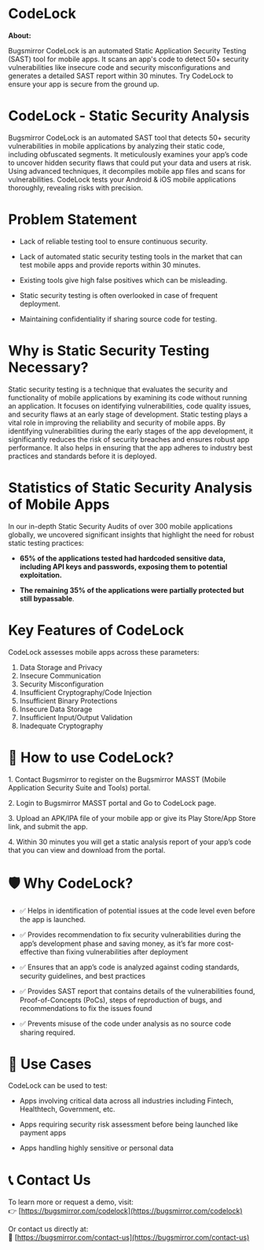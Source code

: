 # **CodeLock**

**About:** 

Bugsmirror CodeLock is an automated Static Application Security Testing (SAST) tool for mobile apps. It scans an app's code to detect 50+ security vulnerabilities like insecure code and security misconfigurations and generates a detailed SAST report within 30 minutes. Try CodeLock to ensure your app is secure from the ground up.

# **CodeLock \- Static Security Analysis**

Bugsmirror CodeLock is an automated SAST tool that detects 50+ security vulnerabilities in mobile applications by analyzing their static code, including obfuscated segments. It meticulously examines your app’s code to uncover hidden security flaws that could put your data and users at risk. Using advanced techniques, it decompiles mobile app files and scans for vulnerabilities. CodeLock tests your Android & iOS mobile applications thoroughly, revealing risks with precision.

# **Problem Statement**

* Lack of reliable testing tool to ensure continuous security.

* Lack of automated static security testing tools in the market that can test mobile apps and provide reports within 30 minutes.

* Existing tools give high false positives which can be misleading.

* Static security testing is often overlooked in case of frequent deployment.

* Maintaining confidentiality if sharing source code for testing.

# **Why is Static Security Testing Necessary?**

Static security testing is a technique that evaluates the security and functionality of mobile applications by examining its code without running an application. It focuses on identifying vulnerabilities, code quality issues, and security flaws at an early stage of development. Static testing plays a vital role in improving the reliability and security of mobile apps. By identifying vulnerabilities during the early stages of the app development, it significantly reduces the risk of security breaches and ensures robust app performance. It also helps in ensuring that the app adheres to industry best practices and standards before it is deployed.

# **Statistics of Static Security Analysis of Mobile Apps**

In our in-depth Static Security Audits of over 300 mobile applications globally, we uncovered significant insights that highlight the need for robust static testing practices:

* **65% of the applications tested had hardcoded sensitive data, including API keys and passwords, exposing them to potential exploitation.**

* **The remaining 35% of the applications were partially protected but still bypassable**.

# **Key Features of CodeLock**

CodeLock assesses mobile apps across these parameters:

1. Data Storage and Privacy  
2. Insecure Communication  
3. Security Misconfiguration  
4. Insufficient Cryptography/Code Injection  
5. Insufficient Binary Protections  
6. Insecure Data Storage  
7. Insufficient Input/Output Validation  
8. Inadequate Cryptography

# **🧠 How to use CodeLock?**

1\. Contact Bugsmirror to register on the Bugsmirror MASST (Mobile Application Security Suite and Tools) portal.

2\. Login to Bugsmirror MASST portal and Go to CodeLock page.

3\. Upload an APK/IPA file of your mobile app or give its Play Store/App Store link, and submit the app.

4\. Within 30 minutes you will get a static analysis report of your app’s code that you can view and download from the portal.

# **🛡️ Why CodeLock?**

* ✅ Helps in identification of potential issues at the code level even before the app is launched.

* ✅ Provides recommendation to fix security vulnerabilities during the app’s development phase and saving money, as it’s far more cost-effective than fixing vulnerabilities after deployment

* ✅ Ensures that an app’s code is analyzed against coding standards, security guidelines, and best practices

* ✅ Provides SAST report that contains details of the vulnerabilities found, Proof-of-Concepts (PoCs), steps of reproduction of bugs, and recommendations to fix the issues found

* ✅ Prevents misuse of the code under analysis as no source code sharing required.

# **🧪 Use Cases**

CodeLock can be used to test:

* Apps involving critical data across all industries including Fintech, Healthtech, Government, etc.

* Apps requiring security risk assessment before being launched like payment apps

* Apps handling highly sensitive or personal data

# **📞 Contact Us**

To learn more or request a demo, visit:  
👉 [https://bugsmirror.com/codelock](https://bugsmirror.com/codelock)

Or contact us directly at:  
📩 [https://bugsmirror.com/contact-us](https://bugsmirror.com/contact-us)
